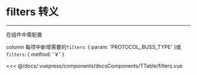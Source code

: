 # filters 转义

---

<common-code-format>
  <docsComponents-TTable-filters slot="source"></docsComponents-TTable-filters>
在组件中需配置

column 每项中新增需要的`filters`: { param: 'PROTOCOL_BUSS_TYPE' }或`filters`: { method: '￥' }

<<< @/docs/.vuepress/components/docsComponents/TTable/filters.vue
</common-code-format>
